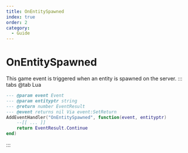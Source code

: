 ```yaml
---
title: OnEntitySpawned
index: true
order: 2
category:
  - Guide
---
```


# OnEntitySpawned
This game event is triggered when an entity is spawned on the server.
::: tabs
@tab Lua
```lua
--- @param event Event
--- @param entityptr string
--- @return number EventResult
--- @event returns nil Via event:SetReturn
AddEventHandler("OnEntitySpawned", function(event, entityptr)
    --[[ ... ]]
    return EventResult.Continue
end)
```

:::